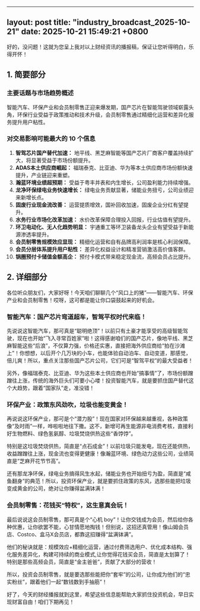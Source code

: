 
--- 
layout: post
title: "industry_broadcast_2025-10-21"
date: 2025-10-21 15:49:21 +0800
--- 

好的，没问题！这就为您呈上我对以上财经资讯的播报稿，保证让您听得明白，乐得开怀！

## 1. 简要部分

### 主要话题与市场趋势概述

智能汽车、环保产业和会员制零售正迎来爆发期，国产芯片在智能驾驶领域崭露头角，环保行业受益于政策推动和技术升级，会员制零售通过精细化运营和差异化服务提升用户粘性。

### 对交易影响可能最大的 10 个信息

1.  **智驾芯片国产替代加速：** 地平线、黑芝麻智能等国产芯片厂商客户覆盖持续扩大，将显著受益于市场份额提升。
2.  **ADAS本土供应商崛起：** 福瑞泰克、比亚迪、华为等本土供应商市场份额快速提升，产业链迎来重塑。
3.  **瀚蓝环境业绩超预期：** 受益于粤丰并表和内生增长，公司盈利能力持续增强。
4.  **龙净环保绿电业务快速增长：** 绿电业务贡献显著，储能业务扭亏，公司业绩迎来新增长点。
5.  **固废行业现金流改善：** 运营提质增效，国补回收加速，固废企业分红有望提升。
6.  **水务行业市场化改革加速：** 水价改革保障合理投入回报，行业估值有望提升。
7.  **环卫电动化、无人化趋势明显：** 宇通重工等环卫装备龙头企业有望受益于新能源渗透率提升。
8.  **会员制零售规模效应显现：** 精细化运营和自有品牌高利润率是核心利润保障。
9.  **会员分层体系提升用户粘性：** 差异化权益设计和精准营销激活高价值客群。
10. **锅圈预付卡储值金额高企：** 预付卡模式带来稳定现金流，高频会员占比提升。

## 2. 详细部分

各位听众朋友们，大家好呀！今天咱们聊聊几个“风口上的猪”——智能汽车、环保产业和会员制零售！哎呀，这可都是能让你口袋鼓起来的好机会。

### 智能汽车：国产芯片弯道超车，智驾平权时代来临！

先说说这智能汽车，那可真是“聪明绝顶”！以前只有土豪才能享受的高级智能驾驶，现在也开始“飞入寻常百姓家”啦！这得感谢咱们的国产芯片，像地平线、黑芝麻智能这些“后浪”，不仅算力强，价格还实惠，直接把海外供应商给“拍在沙滩上”！你想想，以后开个几万块的小车，也能体验自动泊车、自动变道，那感觉，倍儿爽！所以，重点关注那些国产芯片公司，它们可是“智驾平权”的最大受益者！

另外，像福瑞泰克、比亚迪、华为这些本土供应商也开始“搞事情”了，市场份额蹭蹭往上涨，传统的海外巨头们可要小心喽！投资智能汽车，就是要抓住国产替代这个大趋势，跟着“国家队”走，准没错！

### 环保产业：政策东风劲吹，垃圾也能变黄金！

再说说这环保产业，那可是个“潜力股”！现在国家对环保越来越重视，各种政策像“及时雨”一样，哗啦啦地往下撒。这不，新增可再生能源非电消费考核，直接利好生物燃料、绿色氢氨醇、垃圾焚烧供热这些“香饽饽”。

特别是这垃圾焚烧供热，简直是“点石成金”！以前垃圾只能发电，现在还能供热，收益蹭蹭往上涨，现金流也变得更健康！像瀚蓝环境、绿色动力这些公司，业绩简直是“芝麻开花节节高”。

还有那龙净环保，绿电业务搞得风生水起，储能业务也开始扭亏为盈，简直是“咸鱼翻身”的典范！所以，投资环保产业，就是要抓住政策的东风，选那些能把垃圾变成黄金的公司，绝对让你赚得盆满钵满！

### 会员制零售：花钱买“特权”，这生意真会玩！

最后说说这会员制零售，那可真是个“心机 boy”！让你交钱成为会员，然后给你各种优惠，让你欲罢不能，心甘情愿地掏钱！但别说，这招还真管用！像山姆会员店、Costco、盒马X会员店，都靠这招赚得“盆满钵满”。

他们的秘诀就是：规模效应+精细化运营，通过付费筛选用户、优化成本结构、强化服务差异化，构建可持续的商业模式,让你觉得花钱买会员，简直是太划算了！特别是那些高频会员，简直是“金主爸爸”，贡献了大部分的营收！

所以，投资会员制零售，就是要选那些能把你“套牢”的公司，让你成为他们的“忠实粉丝”，跟着他们一起“数钱数到手抽筋”！

好了，今天的财经播报就到这里，希望这些信息能帮助大家抓住投资机会，早日实现财富自由！咱们下期再见！